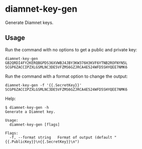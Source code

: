 # diamnet-key-gen

Generate Diamnet keys.

## Usage

Run the command with no options to get a public and private key:
```
diamnet-key-gen
GB2QRDI4FY2KERQBGPDS36XVWBJ4JBY3KW376H3KVF6YTNB2ROFNYN5L
SCGP6ZACCIPZXLGSMLNC3DE5VFZMS6GZJRCA4E524WFD5SHYQEE7NMK6
```

Run the command with a format option to change the output:
```
diamnet-key-gen -f '{{.SecretKey}}'
SCGP6ZACCIPZXLGSMLNC3DE5VFZMS6GZJRCA4E524WFD5SHYQEE7NMK6
```

Help:
```
$ diamnet-key-gen -h
Generate a Diamnet key.

Usage:
  diamnet-key-gen [flags]

Flags:
  -f, --format string   Format of output (default "{{.PublicKey}}\n{{.SecretKey}}\n")
```
